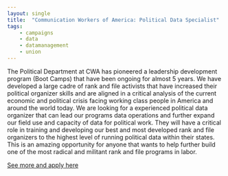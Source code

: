 ```yaml
---
layout: single
title:  "Communication Workers of America: Political Data Specialist"
tags: 
    - campaigns
    - data
    - datamanagement
    - union
---
```

The Political Department at CWA has pioneered a leadership development program (Boot Camps) that have been ongoing for almost 5 years. We have developed a large cadre of rank and file activists that have increased their political organizer skills and are aligned in a critical analysis of the current economic and political crisis facing working class people in America and around the world today. We are looking for a experienced political data organizer that can lead our programs data operations and further expand our field use and capacity of data for political work. They will have a critical role in training and developing our best and most developed rank and file organizers to the highest level of running political data within their states. This is an amazing opportunity for anyone that wants to help further build one of the most radical and militant rank and file programs in labor.

[See more and apply here](https://www.unionjobs.com/listing.php?id=12666)
